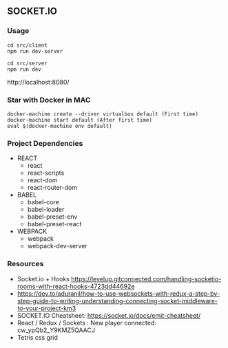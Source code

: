 <!-- TABLE OF CONTENTS -->
## SOCKET.IO

### Usage
```
cd src/client
npm run dev-server
```
```
cd src/server
npm run dev
```

http://localhost:8080/

### Star with Docker in MAC
```
docker-machine create --driver virtualbox default (First time)
docker-machine start default (After first time)
eval $(docker-machine env default)
```

### Project Dependencies

* REACT
    * react
    * react-scripts
    * react-dom
    * react-router-dom
* BABEL
    * babel-core
    * babel-loader
    * babel-preset-env
    * babel-preset-react
* WEBPACK
    * webpack
    * webpack-dev-server


### Resources
* Socket.io + Hooks https://levelup.gitconnected.com/handling-socketio-rooms-with-react-hooks-4723dd44692e
* https://dev.to/aduranil/how-to-use-websockets-with-redux-a-step-by-step-guide-to-writing-understanding-connecting-socket-middleware-to-your-project-km3
* SOCKET.IO Cheatsheet: https://socket.io/docs/emit-cheatsheet/
* React / Redux / Sockets : New player connected: cw_ypQb2_Y9KMZ5QAACJ
* Tetris css grid

